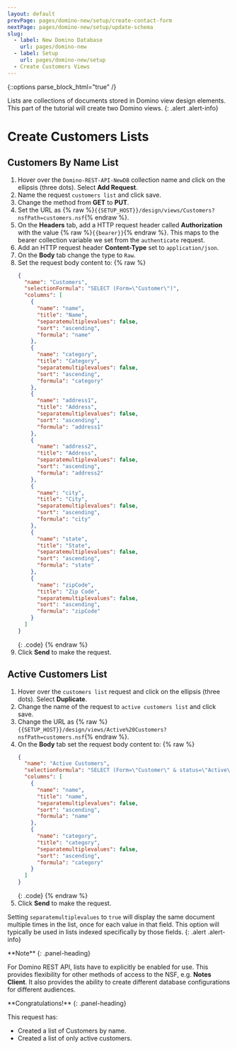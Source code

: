 ```yaml
---
layout: default
prevPage: pages/domino-new/setup/create-contact-form
nextPage: pages/domino-new/setup/update-schema
slug:
  - label: New Domino Database
    url: pages/domino-new
  - label: Setup
    url: pages/domino-new/setup
  - Create Customers Views
---
```


{::options parse_block_html="true" /}

Lists are collections of documents stored in Domino view design elements. This part of the tutorial will create two Domino views.
{: .alert .alert-info}

# Create Customers Lists

## Customers By Name List

1. Hover over the `Domino-REST-API-NewDB` collection name and click on the ellipsis (three dots). Select **Add Request**.
2. Name the request `customers list` and click save.
3. Change the method from **GET** to **PUT**.
4. Set the URL as {% raw %}`{{SETUP_HOST}}/design/views/Customers?nsfPath=customers.nsf`{% endraw %}.
5. On the **Headers** tab, add a HTTP request header called **Authorization** with the value {% raw %}`{{bearer}}`{% endraw %}. This maps to the bearer collection variable we set from the `authenticate` request.
6. Add an HTTP request header **Content-Type** set to `application/json`.
7. On the **Body** tab change the type to `Raw`.
8. Set the request body content to:
    {% raw %}
    ~~~json
    {
      "name": "Customers",
      "selectionFormula": "SELECT (Form=\"Customer\")",
      "columns": [
        {
          "name": "name",
          "title": "Name",
          "separatemultiplevalues": false,
          "sort": "ascending",
          "formula": "name"
        },
        {
          "name": "category",
          "title": "Category",
          "separatemultiplevalues": false,
          "sort": "ascending",
          "formula": "category"
        },
        {
          "name": "address1",
          "title": "Address",
          "separatemultiplevalues": false,
          "sort": "ascending",
          "formula": "address1"
        },
        {
          "name": "address2",
          "title": "Address",
          "separatemultiplevalues": false,
          "sort": "ascending",
          "formula": "address2"
        },
        {
          "name": "city",
          "title": "City",
          "separatemultiplevalues": false,
          "sort": "ascending",
          "formula": "city"
        },
        {
          "name": "state",
          "title": "State",
          "separatemultiplevalues": false,
          "sort": "ascending",
          "formula": "state"
        },
        {
          "name": "zipCode",
          "title": "Zip Code",
          "separatemultiplevalues": false,
          "sort": "ascending",
          "formula": "zipCode"
        }
      ]
    }
    ~~~
    {: .code}
    {% endraw %}
9. Click **Send** to make the request.

## Active Customers List

1. Hover over the `customers list` request and click on the ellipsis (three dots). Select **Duplicate**.
2. Change the name of the request to `active customers list` and click save.
3. Change the URL as {% raw %}`{{SETUP_HOST}}/design/views/Active%20Customers?nsfPath=customers.nsf`{% endraw %}.
4. On the **Body** tab set the request body content to:
    {% raw %}
    ~~~json
    {
      "name": "Active Customers",
      "selectionFormula": "SELECT (Form=\"Customer\" & status=\"Active\")",
      "columns": [
        {
          "name": "name",
          "title": "name",
          "separatemultiplevalues": false,
          "sort": "ascending",
          "formula": "name"
        },
        {
          "name": "category",
          "title": "category",
          "separatemultiplevalues": false,
          "sort": "ascending",
          "formula": "category"
        }
      ]
    }
    ~~~
    {: .code}
    {% endraw %}
5. Click **Send** to make the request.

Setting `separatemultiplevalues` to `true` will display the same document multiple times in the list, once for each value in that field. This option will typically be used in lists indexed specifically by those fields.
{: .alert .alert-info}

<div class="panel panel-info">
**Note**
{: .panel-heading}
<div class="panel-body">

For Domino REST API, lists have to explicitly be enabled for use. This provides flexibility for other methods of access to the NSF, e.g. **Notes Client**. It also provides the ability to create different database configurations for different audiences.

</div>
</div>

<div class="panel panel-success">
**Congratulations!**
{: .panel-heading}
<div class="panel-body">

This request has:

- Created a list of Customers by name.
- Created a list of only active customers.

</div>
</div>
